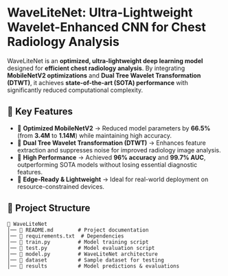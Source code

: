 # **WaveLiteNet: Ultra-Lightweight Wavelet-Enhanced CNN for Chest Radiology Analysis**  

WaveLiteNet is an **optimized, ultra-lightweight deep learning model** designed for **efficient chest radiology analysis**. By integrating **MobileNetV2 optimizations** and **Dual Tree Wavelet Transformation (DTWT)**, it achieves **state-of-the-art (SOTA) performance** with significantly reduced computational complexity.  

## 🚀 **Key Features**  
- 🔹 **Optimized MobileNetV2** → Reduced model parameters by **66.5%** (from **3.4M** to **1.14M**) while maintaining high accuracy.  
- 🔹 **Dual Tree Wavelet Transformation (DTWT)** → Enhances feature extraction and suppresses noise for improved radiology image analysis.  
- 🔹 **High Performance** → Achieved **96% accuracy** and **99.7% AUC**, outperforming SOTA models without losing essential diagnostic features.  
- 🔹 **Edge-Ready & Lightweight** → Ideal for real-world deployment on resource-constrained devices.  

## 📁 **Project Structure**  
```plaintext
📂 WaveLiteNet
│── 📜 README.md        # Project documentation
│── 📜 requirements.txt  # Dependencies
│── 📜 train.py         # Model training script
│── 📜 test.py          # Model evaluation script
│── 📜 model.py         # WaveLiteNet architecture
│── 📂 dataset          # Sample dataset for testing
│── 📂 results          # Model predictions & evaluations

